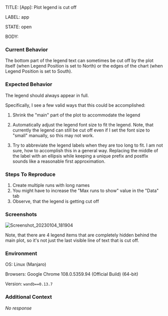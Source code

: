 TITLE:
[App]: Plot legend is cut off

LABEL:
app

STATE:
open

BODY:
### Current Behavior

The bottom part of the legend text can sometimes be cut off by the plot itself (when Legend Position is set to North) or the edges of the chart (when Legend Position is set to South).

### Expected Behavior

The legend should always appear in full.

Specifically, I see a few valid ways that this could be accomplished:

1) Shrink the "main" part of the plot to accommodate the legend

2) Automatically adjust the legend font size to fit the legend. Note, that currently the legend can still be cut off even if I set the font size to "small" manually, so this may not work.

3) Try to abbreviate the legend labels when they are too long to fit. I am not sure, how to accomplish this in a general way. Replacing the middle of the label with an ellipsis while keeping a unique prefix and postfix sounds like a reasonable first approximation.

### Steps To Reproduce

1. Create multiple runs with long names
2. You might have to increase the "Max runs to show" value in the "Data" tab
3. Observe, that the legend is getting cut off

### Screenshots

![Screenshot_20230104_181904](https://user-images.githubusercontent.com/3747318/210589486-34362c77-98ca-4d39-9e00-46dcdfda2849.jpeg)

Note, that there are 4 legend items that are completely hidden behind the main plot, so it's not just the last visible line of text that is cut off.

### Environment

OS: Linux (Manjaro)

Browsers: Google Chrome 108.0.5359.94 (Official Build) (64-bit) 

Version: `wandb==0.13.7`

### Additional Context

_No response_

